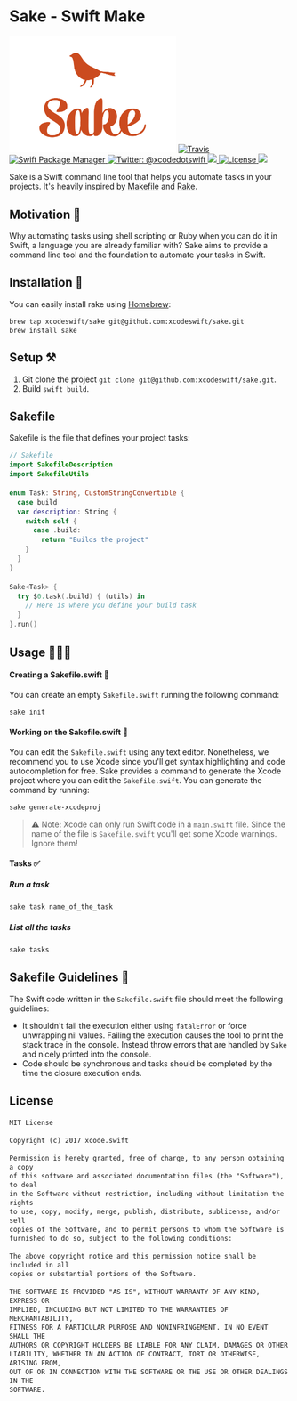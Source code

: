 # Sake - Swift Make

<img width="300" src="Assets/Logo.png"/>

<a href="https://travis-ci.org/xcodeswift/sake">
<img src="https://travis-ci.org/xcodeswift/sake.svg?branch=master" alt="Travis"/>
</a>
<a href="https://swift.org/package-manager">
<img src="https://img.shields.io/badge/spm-compatible-brightgreen.svg?style=flat" alt="Swift Package Manager"/>
</a>
<a href="https://twitter.com/xcodedotswift">
  <img src="https://img.shields.io/badge/contact-@xcodedotswift-blue.svg?style=flat" alt="Twitter: @xcodedotswift" />
</a>
<a href="https://github.com/xcodeswift/sake/releases">
  <img src="https://img.shields.io/github/release/xcodeswift/sake.svg"/>
</a>
<a href="https://opensource.org/licenses/MIT">
  <img src="https://img.shields.io/badge/License-MIT-yellow.svg" alt="License" />
</a>
<a href="http://xcodeswift.herokuapp.com/">
  <img src="https://xcodeswift.herokuapp.com/badge.svg">
</a>

Sake is a Swift command line tool that helps you automate tasks in your projects. It's heavily inspired by [Makefile](https://en.wikipedia.org/wiki/Makefile) and [Rake](https://github.com/ruby/rake).

## Motivation 💅

Why automating tasks using shell scripting or Ruby when you can do it in Swift, a language you are already familiar with?
Sake aims to provide a command line tool and the foundation to automate your tasks in Swift.

## Installation 🥑

You can easily install rake using [Homebrew](https://brew.sh/):

```
brew tap xcodeswift/sake git@github.com:xcodeswift/sake.git
brew install sake
```

## Setup ⚒

1. Git clone the project `git clone git@github.com:xcodeswift/sake.git`.
2. Build `swift build`.

## Sakefile

Sakefile is the file that defines your project tasks:

```swift
// Sakefile
import SakefileDescription
import SakefileUtils

enum Task: String, CustomStringConvertible {
  case build
  var description: String {
    switch self {
      case .build:
        return "Builds the project"
    }
  }
}

Sake<Task> {
  try $0.task(.build) { (utils) in
    // Here is where you define your build task
  }
}.run()
```

## Usage 👩🏻‍💻

#### Creating a Sakefile.swift 📝
You can create an empty `Sakefile.swift` running the following command:

```bash
sake init
```

#### Working on the Sakefile.swift 💼
You can edit the `Sakefile.swift` using any text editor. Nonetheless, we recommend you to use Xcode since you'll get syntax highlighting and code autocompletion for free. Sake provides a command to generate the Xcode project where you can edit the `Sakefile.swift`. You can generate the command by running:

```bash
sake generate-xcodeproj
```

> :warning: Note: Xcode can only run Swift code in a `main.swift` file. Since the name of the file is `Sakefile.swift` you'll get some Xcode warnings. Ignore them!

#### Tasks ✅

##### Run a task

```bash
sake task name_of_the_task
```

##### List all the tasks

```bash
sake tasks
```

## Sakefile Guidelines 🎨

The Swift code written in the `Sakefile.swift` file should meet the following guidelines:

- It shouldn't fail the execution either using `fatalError` or force unwrapping nil values. Failing the execution causes the tool to print the stack trace in the console. Instead throw errors that are handled by `Sake` and nicely printed into the console.
- Code should be synchronous and tasks should be completed by the time the closure execution ends.


## License

```
MIT License

Copyright (c) 2017 xcode.swift

Permission is hereby granted, free of charge, to any person obtaining a copy
of this software and associated documentation files (the "Software"), to deal
in the Software without restriction, including without limitation the rights
to use, copy, modify, merge, publish, distribute, sublicense, and/or sell
copies of the Software, and to permit persons to whom the Software is
furnished to do so, subject to the following conditions:

The above copyright notice and this permission notice shall be included in all
copies or substantial portions of the Software.

THE SOFTWARE IS PROVIDED "AS IS", WITHOUT WARRANTY OF ANY KIND, EXPRESS OR
IMPLIED, INCLUDING BUT NOT LIMITED TO THE WARRANTIES OF MERCHANTABILITY,
FITNESS FOR A PARTICULAR PURPOSE AND NONINFRINGEMENT. IN NO EVENT SHALL THE
AUTHORS OR COPYRIGHT HOLDERS BE LIABLE FOR ANY CLAIM, DAMAGES OR OTHER
LIABILITY, WHETHER IN AN ACTION OF CONTRACT, TORT OR OTHERWISE, ARISING FROM,
OUT OF OR IN CONNECTION WITH THE SOFTWARE OR THE USE OR OTHER DEALINGS IN THE
SOFTWARE.
```
